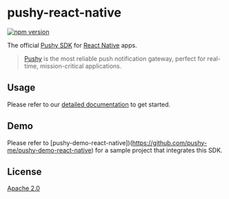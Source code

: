 # pushy-react-native
[![npm version](https://badge.fury.io/js/pushy-react-native.svg)](https://www.npmjs.com/package/pushy-react-native)

The official [Pushy SDK](https://pushy.me/) for [React Native](https://facebook.github.io/react-native/) apps.

> [Pushy](https://pushy.me/) is the most reliable push notification gateway, perfect for real-time, mission-critical applications.

## Usage

Please refer to our [detailed documentation](https://pushy.me/docs/additional-platforms/react-native) to get started.

## Demo

Please refer to [pushy-demo-react-native])(https://github.com/pushy-me/pushy-demo-react-native) for a sample project that integrates this SDK.

## License

[Apache 2.0](LICENSE)
